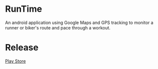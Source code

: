 # RunTime

An android application using Google Maps and GPS tracking to monitor a runner or biker's route and pace through a workout. 

# Release

[Play Store](https://play.google.com/store/apps/details?id=com.app.seth.runningapp)

